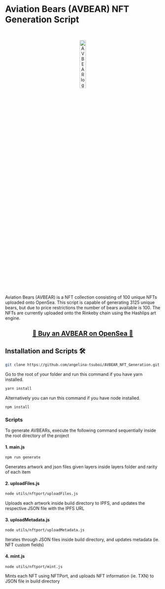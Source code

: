 # Aviation Bears (AVBEAR) NFT Generation Script

<br/>
<p align="center">
    <a href="https://rinkeby.etherscan.io/token/0x2ed40df8a93b0e3748fcccc1b5ad5b0c410febcb" target="_blank">
        <img width="20%" src="https://github.com/angelina-tsuboi/AVBEAR_Generation/blob/master/logo.png" alt="AVBEAR logo">
    </a>
</p>
<br/>

Aviation Bears (AVBEAR) is a NFT collection consisting of 100 unique NFTs uploaded onto OpenSea. This script is capable of generating 3125 unique bears, but due to price restrictions the number of bears available is 100. The NFTs are currently uploaded onto the Rinkeby chain using the Hashlips art engine. 

<h2 align="center"><a href="https://testnets.opensea.io/collection/aviation-bears" target="_blank">🐻 Buy an AVBEAR on OpenSea 🐻</a></h2>


## Installation and Scripts 🛠️

```sh
git clone https://github.com/angelina-tsuboi/AVBEAR_NFT_Generation.git
```

Go to the root of your folder and run this command if you have yarn installed.

```sh
yarn install
```

Alternatively you can run this command if you have node installed.

```sh
npm install
```

### Scripts 
To generate AVBEARs, execute the following command sequentially inside the root directory of the project
#### 1. **main.js**
```sh
npm run generate
```
Generates artwork and json files given layers inside layers folder and rarity of each item

#### 2. **uploadFiles.js**
```sh
node utils/nftport/uploadFiles.js
```
Uploads each artwork inside build directory to IPFS, and updates the respective JSON file with the IPFS URL

#### 3. **uploadMetadata.js**
```sh
node utils/nftport/uploadMetadata.js
```
Iterates through JSON files inside build directory, and updates metadata (ie. NFT custom fields)

#### 4. **mint.js**
```sh
node utils/nftport/mint.js
```
Mints each NFT using NFTPort, and uploads NFT information (ie. TXN) to JSON file in build directory
